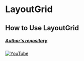 # LayoutGrid
## How to Use LayoutGrid
##### [Author's repository](https://github.com/TheTechDesigner/LayoutGrid)

[![YouTube](https://img.youtube.com/vi/gIg60Rj2M3Q/0.jpg)](https://youtu.be/gIg60Rj2M3Q "How to Use LayoutGrid")